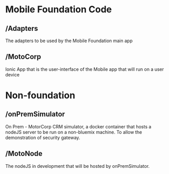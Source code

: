 # Mobile Foundation Code

## /Adapters

The adapters to be used by the Mobile Foundation main app

## /MotoCorp

Ionic App that is the user-interface of the Mobile app that will run on a user device

# Non-foundation

##  /onPremSimulator
On Prem - MotorCorp CRM simulator, a docker container that hosts a nodeJS server to be run on a non-bluemix machine. To allow the demonstration of security gateway.

##  /MotoNode
The nodeJS in development that will be hosted by onPremSimulator. 
